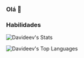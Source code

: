 ### Olá 👋

###  Habilidades

![Davideev's Stats](https://github-readme-stats.vercel.app/api?username=Davideev&theme=gotham&show_icons=true&hide_border=false&count_private=false)

![Davideev's Top Languages](https://github-readme-stats.vercel.app/api/top-langs/?username=Davideev&theme=gotham&show_icons=true&hide_border=false&layout=compact)


